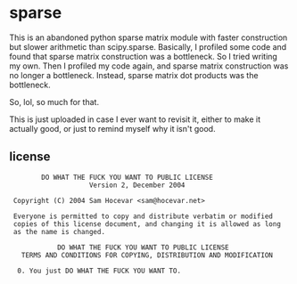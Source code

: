 # sparse

This is an abandoned python sparse matrix module with faster construction but
slower arithmetic than scipy.sparse.  Basically, I profiled some code and found
that sparse matrix construction was a bottleneck.  So I tried writing my own.
Then I profiled my code again, and sparse matrix construction was no longer a
bottleneck.  Instead, sparse matrix dot products was the bottleneck.

So, lol, so much for that.

This is just uploaded in case I ever want to revisit it, either to make it
actually good, or just to remind myself why it isn't good.

## license


            DO WHAT THE FUCK YOU WANT TO PUBLIC LICENSE 
                        Version 2, December 2004 

     Copyright (C) 2004 Sam Hocevar <sam@hocevar.net> 

     Everyone is permitted to copy and distribute verbatim or modified 
     copies of this license document, and changing it is allowed as long 
     as the name is changed. 

                DO WHAT THE FUCK YOU WANT TO PUBLIC LICENSE 
       TERMS AND CONDITIONS FOR COPYING, DISTRIBUTION AND MODIFICATION 

      0. You just DO WHAT THE FUCK YOU WANT TO.

